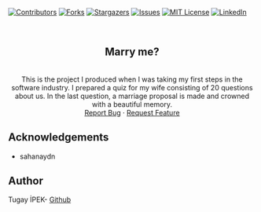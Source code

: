 [![Contributors][contributors-shield]][contributors-url]
[![Forks][forks-shield]][forks-url]
[![Stargazers][stars-shield]][stars-url]
[![Issues][issues-shield]][issues-url]
[![MIT License][license-shield]][license-url]
[![LinkedIn][linkedin-shield]][linkedin-url]

<br>

<p align="center">
  <h2 align="center">Marry me?</h2>
  <p align="center">
    <br /> This is the project I produced when I was taking my first steps in the software industry. I prepared a quiz for my wife consisting of 20 questions about us. In the last question, a marriage proposal is made and crowned with a beautiful memory.
    <br /> 
    <a href="https://github.com/tugayipek1/MarryMe/issues">Report Bug</a>
    ·
    <a href="https://github.com/tugayipek1/MarryMe/issues">Request Feature</a>
  </p>
</p>

## Acknowledgements

- sahanaydn

## Author
Tugay İPEK- <a href="https://github.com/tugayipek1">Github</a>

[contributors-shield]: https://img.shields.io/github/contributors/tugayipek1/MarryMe.svg?style=for-the-badge
[contributors-url]: https://github.com/tugayipek1/MarryMe/graphs/contributors
[forks-shield]: https://img.shields.io/github/forks/tugayipek1/MarryMe.svg?style=for-the-badge
[forks-url]: https://github.com/kenanyasinsarigul/tugayipek1/MarryMe/network/members
[stars-shield]: https://img.shields.io/github/stars/tugayipek1/MarryMe.svg?style=for-the-badge
[stars-url]: https://github.com/kenanyasinsarigul/tugayipek1/MarryMe/stargazers
[issues-shield]: https://img.shields.io/github/issues/tugayipek1/MarryMe.svg?style=for-the-badge
[issues-url]: https://github.com/kenanyasinsarigul/tugayipek1/MarryMe/issues
[license-shield]: https://img.shields.io/github/license/tugayipek1/MarryMe.svg?style=for-the-badge
[license-url]: https://github.com/tugayipek1/MarryMe/blob/master/LICENSE.txt
[linkedin-shield]: https://img.shields.io/badge/-LinkedIn-black.svg?style=for-the-badge&logo=linkedin&colorB=555
[linkedin-url]: https://www.linkedin.com/in/tugay-ipek-5523ab188


